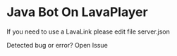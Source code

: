 # Java Bot On LavaPlayer
If you need to use a LavaLink please edit file server.json

Detected bug or error? Open Issue
